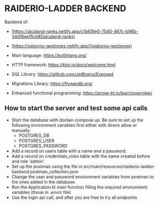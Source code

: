 # RAIDERIO-LADDER BACKEND

Backend of:
* [https://alcaland-ranks.netlify.app/c1b618e0-7540-467c-b96b-34d16ee15cb8](alcaland-ranks)
* [https://osborno-gestiones.netlify.app/](osborno-gestiones)

* Main language: https://kotlinlang.org/
* HTTP framework: https://ktor.io/docs/welcome.html
* SQL Library: https://github.com/JetBrains/Exposed
* Migrations Library: https://flywaydb.org/
* Enhanced functional programming: https://arrow-kt.io/learn/overview/


## How to start the server and test some api calls

* Start the database with docker-compose up. Be sure to set up the following environment variables first either with direnv allow or manually:
  * POSTGRES_DB
  * POSTGRES_USER
  * POSTGRES_PASSWORD
* Add a record on users table with a name and a password.
* Add a record on credentials_roles table with the name created before and role 'admin'.
* Set up the postman using the file in src/main/resources/raiderio-ladder-backend.postman_collection.json
* Change the user and password environment variables from postman to the ones added in the database.
* Run the Application.kt main function filling the required environment variables (those in .envrc file)
* Use the login api call, and after you are free to try all endpoints
